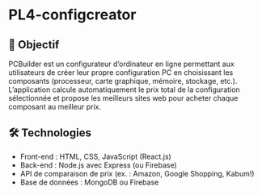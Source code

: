 # PL4-configcreator

## 🎯 Objectif

PCBuilder est un configurateur d’ordinateur en ligne permettant aux utilisateurs de créer leur propre configuration PC en choisissant les composants (processeur, carte graphique, mémoire, stockage, etc.). L’application calcule automatiquement le prix total de la configuration sélectionnée et propose les meilleurs sites web pour acheter chaque composant au meilleur prix.

## 🛠️ Technologies

- Front-end : HTML, CSS, JavaScript (React.js)
- Back-end : Node.js avec Express (ou Firebase)
- API de comparaison de prix (ex. : Amazon, Google Shopping, Kabum!)
- Base de données : MongoDB ou Firebase
